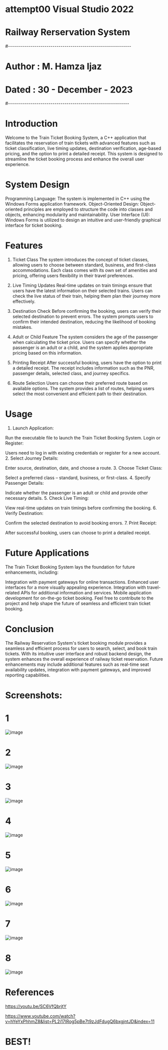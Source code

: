 # attempt00 Visual Studio 2022
# Railway Rerservation System

#-------------------------------------------------------------


#  Author :  M. Hamza Ijaz
#  Dated  :  30 - December - 2023

  
#------------------------------------------------------------ 


# Introduction
Welcome to the Train Ticket Booking System, a C++ application that facilitates the reservation of train tickets with advanced features such as ticket classification, live timing updates, destination verification, age-based pricing, and the option to print a detailed receipt. This system is designed to streamline the ticket booking process and enhance the overall user experience.

# System Design

Programming Language:
The system is implemented in C++ using the Windows Forms application framework.
Object-Oriented Design:
Object-oriented principles are employed to structure the code into classes and objects, enhancing modularity and maintainability.
User Interface (UI):
Windows Forms is utilized to design an intuitive and user-friendly graphical interface for ticket booking.

# Features

1. Ticket Class
The system introduces the concept of ticket classes, allowing users to choose between standard, business, and first-class accommodations.
Each class comes with its own set of amenities and pricing, offering users flexibility in their travel preferences.

3. Live Timing Updates
Real-time updates on train timings ensure that users have the latest information on their selected trains.
Users can check the live status of their train, helping them plan their journey more effectively.

5. Destination Check
Before confirming the booking, users can verify their selected destination to prevent errors.
The system prompts users to confirm their intended destination, reducing the likelihood of booking mistakes.

7. Adult or Child Feature
The system considers the age of the passenger when calculating the ticket price.
Users can specify whether the passenger is an adult or a child, and the system applies appropriate pricing based on this information.

9. Printing Receipt
After successful booking, users have the option to print a detailed receipt.
The receipt includes information such as the PNR, passenger details, selected class, and journey specifics.

11. Route Selection
Users can choose their preferred route based on available options.
The system provides a list of routes, helping users select the most convenient and efficient path to their destination.

# Usage

1. Launch Application:

Run the executable file to launch the Train Ticket Booking System.
Login or Register:

Users need to log in with existing credentials or register for a new account.
2. Select Journey Details:

Enter source, destination, date, and choose a route.
3. Choose Ticket Class:

Select a preferred class – standard, business, or first-class.
4. Specify Passenger Details:

Indicate whether the passenger is an adult or child and provide other necessary details.
5. Check Live Timing:

View real-time updates on train timings before confirming the booking.
6. Verify Destination:

Confirm the selected destination to avoid booking errors.
7. Print Receipt:

After successful booking, users can choose to print a detailed receipt.

# Future Applications

The Train Ticket Booking System lays the foundation for future enhancements, including:

Integration with payment gateways for online transactions.
Enhanced user interfaces for a more visually appealing experience.
Integration with travel-related APIs for additional information and services.
Mobile application development for on-the-go ticket booking.
Feel free to contribute to the project and help shape the future of seamless and efficient train ticket booking.

# Conclusion
The Railway Reservation System's ticket booking module provides a seamless and efficient process for users to search, select, and book train tickets. With its intuitive user interface and robust backend design, the system enhances the overall experience of railway ticket reservation. Future enhancements may include additional features such as real-time seat availability updates, integration with payment gateways, and improved reporting capabilities.

# Screenshots:

# 1

![image](https://github.com/noob-hamza-00/train_ticket/assets/153833119/a97ffd0a-6515-40d4-bea1-70d711f7e9ed)

# 2

![image](https://github.com/noob-hamza-00/train_ticket/assets/153833119/4c67f3cc-a8bb-49f8-a341-934cf3865fe0)

# 3

![image](https://github.com/noob-hamza-00/train_ticket/assets/153833119/52545d01-39cc-4bfe-afb8-45a074a97c3d)

# 4

![image](https://github.com/noob-hamza-00/train_ticket/assets/153833119/f3e837ab-27ca-4765-8500-176d97c1a03d)

# 5

![image](https://github.com/noob-hamza-00/train_ticket/assets/153833119/66d4188a-63ba-49f8-9671-37369f060f78)

# 6

![image](https://github.com/noob-hamza-00/train_ticket/assets/153833119/1bcb7447-b81d-4d47-94de-aa92078cde79)

# 7

![image](https://github.com/noob-hamza-00/train_ticket/assets/153833119/8a176e01-1d5d-454b-8c55-7539ad939fea)

# 8

![image](https://github.com/noob-hamza-00/train_ticket/assets/153833119/4b354bf4-09b4-4856-8094-442571f900b1)


# References

https://youtu.be/SC6VfQbrjtY

https://www.youtube.com/watch?v=hYeYxPhhmZ8&list=PL2i17lRog5pBe7t9zJdFdugQ6bxgjntJD&index=11

# BEST!








